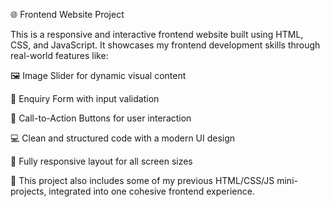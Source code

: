 🌐 Frontend Website Project

This is a responsive and interactive frontend website built using HTML, CSS, and JavaScript. It showcases my frontend development skills through real-world features like:

🖼️ Image Slider for dynamic visual content

📩 Enquiry Form with input validation

🔘 Call-to-Action Buttons for user interaction

💻 Clean and structured code with a modern UI design

📱 Fully responsive layout for all screen sizes


📁 This project also includes some of my previous HTML/CSS/JS mini-projects, integrated into one cohesive frontend experience.

